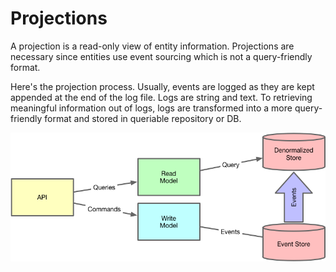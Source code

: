 # Projections

A projection is a read-only view of entity information.
Projections are necessary since entities use event sourcing which is not a query-friendly format.

Here's the projection process. Usually, events are logged as they are kept appended at the end of the log file.
Logs are string and text. To retrieving meaningful information out of logs,
logs are transformed into a more query-friendly format and stored in queriable
repository or DB.

![CQRS/ES](../../images/cqrs-es.png "CQRS/ES")
